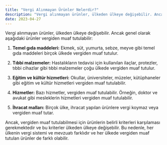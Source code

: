 ```yaml
---
title: "Vergi Alınmayan Ürünler Nelerdir?"
description: "Vergi alınmayan ürünler, ülkeden ülkeye değişebilir. Ancak genel olarak aşağıdaki ürünler vergiden muaf tutulabilir"
date: 2023-04-27
---
```


Vergi alınmayan ürünler, ülkeden ülkeye değişebilir. Ancak genel olarak aşağıdaki ürünler vergiden muaf tutulabilir:

1. **Temel gıda maddeleri:** Ekmek, süt, yumurta, sebze, meyve gibi temel gıda maddeleri birçok ülkede vergiden muaf
   tutulur.

2. **Tıbbi malzemeler:** Hastalıkların tedavisi için kullanılan ilaçlar, protezler, tıbbi cihazlar gibi tıbbi malzemeler
   çoğu ülkede vergiden muaf tutulur.

3. **Eğitim ve kültür hizmetleri:** Okullar, üniversiteler, müzeler, kütüphaneler gibi eğitim ve kültür hizmetleri
   vergiden muaf tutulabilir.

4. **Hizmetler:** Bazı hizmetler, vergiden muaf tutulabilir. Örneğin, doktor ve avukat gibi mesleklerin hizmetleri
   vergiden muaf tutulabilir.

5. **İhracat malları:** Birçok ülke, ihracat yapılan ürünlere vergi koymaz veya vergiden muaf tutar.

Ancak, vergiden muaf tutulabilmesi için ürünlerin belirli kriterleri karşılaması gerekmektedir ve bu kriterler ülkeden
ülkeye değişebilir. Bu nedenle, her ülkenin vergi sistemi ve mevzuatı farklıdır ve her ülkede vergiden muaf tutulan
ürünler de farklı olabilir.
